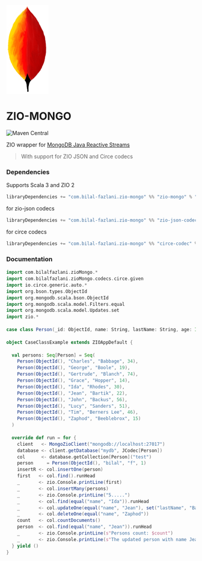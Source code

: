 <img src="logo-s.png" style="width: 7rem;">

# ZIO-MONGO

![Maven Central](https://img.shields.io/maven-central/v/com.bilal-fazlani.zio-mongo/zio-mongo_3?color=blue&label=Latest%20Version&style=for-the-badge)

ZIO wrapper for [MongoDB Java Reactive Streams](https://www.mongodb.com/docs/drivers/reactive-streams/)

> With support for ZIO JSON and Circe codecs

### Dependencies

Supports Scala 3 and ZIO 2

```scala
libraryDependencies += "com.bilal-fazlani.zio-mongo" %% "zio-mongo" % "<VERSION>"
```

for zio-json codecs

```scala
libraryDependencies += "com.bilal-fazlani.zio-mongo" %% "zio-json-codec" % "<VERSION>"
```

for circe codecs

```scala
libraryDependencies += "com.bilal-fazlani.zio-mongo" %% "circe-codec" % "<VERSION>"
```

### Documentation

```scala
import com.bilalfazlani.zioMongo.*
import com.bilalfazlani.zioMongo.codecs.circe.given
import io.circe.generic.auto.*
import org.bson.types.ObjectId
import org.mongodb.scala.bson.ObjectId
import org.mongodb.scala.model.Filters.equal
import org.mongodb.scala.model.Updates.set
import zio.*

case class Person(_id: ObjectId, name: String, lastName: String, age: Int)

object CaseClassExample extends ZIOAppDefault {

  val persons: Seq[Person] = Seq(
    Person(ObjectId(), "Charles", "Babbage", 34),
    Person(ObjectId(), "George", "Boole", 19),
    Person(ObjectId(), "Gertrude", "Blanch", 74),
    Person(ObjectId(), "Grace", "Hopper", 14),
    Person(ObjectId(), "Ida", "Rhodes", 30),
    Person(ObjectId(), "Jean", "Bartik", 22),
    Person(ObjectId(), "John", "Backus", 56),
    Person(ObjectId(), "Lucy", "Sanders", 51),
    Person(ObjectId(), "Tim", "Berners Lee", 46),
    Person(ObjectId(), "Zaphod", "Beeblebrox", 15)
  )

  override def run = for {
    client   <- MongoZioClient("mongodb://localhost:27017")
    database <- client.getDatabase("mydb", JCodec[Person])
    col      <- database.getCollection[Person]("test")
    person     = Person(ObjectId(), "bilal", "f", 1)
    insertR <- col.insertOne(person)
    first   <- col.find().runHead
    _       <- zio.Console.printLine(first)
    _       <- col.insertMany(persons)
    _       <- zio.Console.printLine("5.....")
    _       <- col.find(equal("name", "Ida")).runHead
    _       <- col.updateOne(equal("name", "Jean"), set("lastName", "Bannour"))
    _       <- col.deleteOne(equal("name", "Zaphod"))
    count   <- col.countDocuments()
    person  <- col.find(equal("name", "Jean")).runHead
    _       <- zio.Console.printLine(s"Persons count: $count")
    _       <- zio.Console.printLine(s"The updated person with name Jean is: $person")
  } yield ()
}
```
